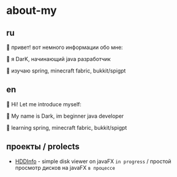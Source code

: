 # about-my

## ru

💾 привет! вот немного информации обо мне:

🪪 я DarK, начинающий java разработчик

📖 изучаю spring, minecraft fabric, bukkit/spigpt

## en

💾 Hi! Let me introduce myself:

🪪 My name is Dark, im beginner java developer

📖 learning spring, minecraft fabric, bukkit/spigpt

## проекты / prolects
- [HDDInfo](https://github.com/DarkRouteS22/HDDInfo)  - simple disk viewer on javaFX `in progress` / простой просмотр дисков на javaFX `в процессе`

